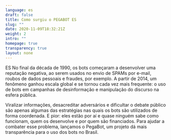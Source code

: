 ```yaml
---
language: es
draft: false
title: Como surgiu o PEGABOT ES
slug: ""
date: 2020-11-09T18:32:21Z
weight: 2
intro: ""
homepage: true
transparency: true
layout: none
---
```

ES No final da década de 1990, os bots começaram a desenvolver uma reputação negativa, ao serem usados no envio de SPAMs por e-mail, roubos de dados pessoais e fraudes, por exemplo. A partir de 2014, um fenômeno ganhou escala global e se tornou cada vez mais frequente: o uso de bots em campanhas de desinformação e manipulação do discurso na esfera pública.

Viralizar informações, desacreditar adversários e dificultar o debate público são apenas algumas das estratégias nas quais os bots são utilizados de forma coordenada. E pior: eles estão por aí e quase ninguém sabe como funcionam, quem os desenvolve e por quem são financiados. Para ajudar a combater esse problema, lançamos o PegaBot, um projeto dá mais transparência para o uso dos bots no Brasil.